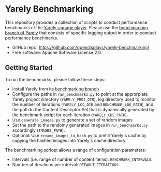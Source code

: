 # Yarely Benchmarking

This repository provides a collection of scripts to conduct performance benchmarks of the [Yarely signage player](https://github.com/opendisplays/yarely). Please use the [benchmarking branch of Yarely](https://github.com/opendisplays/yarely/tree/benchmarking) that consists of specific logging output in order to conduct performance benchmarks. 

* GitHub repo: https://github.com/opendisplays/yarely-benchmarking/
* Free software: Apache Software License 2.0

## Getting Started

To run the benchmarks, please follow these steps:

* Install Yarely from its [benchmarking branch](https://github.com/opendisplays/yarely/tree/benchmarking)
* Configure the paths in `run_benchmarks.py` to point at the approrpiate Yarely project directory (`YARELY_PROJ_DIR`), log directory used to monitor the number of iterations (`YARELY_LOG_DIR` and `BENCHMAKR_LOG_PATH`), and the path to the Content Descriptor Set that is dynamically generated by the benchmark script for each iteration (`YARELY_CDS_PATH`). 
* Use `generate_images.py` to generate a set of random images. 
* Set the path to the randomy generated images in `run_benchmarks.py` accordingly (`IMAGES_PATH`).
* Optional: Use `rename_images_to_hash.py` to prefill Yarely's cache by copying the hashed images into Yarely's cache directory.

The benchmarking scriopt allows a range of configuration parameters: 

* Intervals (i.e. range of number of content items): `BENCHMARK_INTERVALS`.
* Number of iterations per interval: `DEFAULT_ITERATIONS`.
